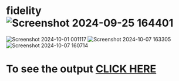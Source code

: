 # fidelity![Screenshot 2024-09-25 164401](https://github.com/user-attachments/assets/3c6570d2-e99b-423f-a954-d8c8e1ade832)

![Screenshot 2024-10-01 001117](https://github.com/user-attachments/assets/b8a21f5a-0e5e-4510-8281-6dc6d4abdfc7)
![Screenshot 2024-10-07 163305](https://github.com/user-attachments/assets/9674a77e-d748-45cd-a407-4ffe4f892be8)
![Screenshot 2024-10-07 160714](https://github.com/user-attachments/assets/ef07e1a7-dbe4-4cd9-ad1c-40c2c088b175)
# To see the output [CLICK HERE](https://github.com/siteshsr/fidelity/tree/main/assessment%203/A.C%20Mentanance/)
